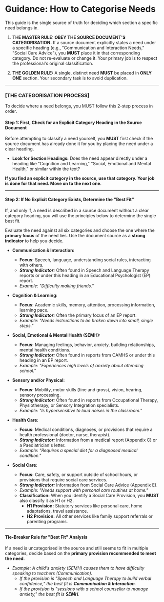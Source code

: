 # Guidance: How to Categorise Needs

This guide is the single source of truth for deciding which section a specific need belongs in. 

1.  **THE MASTER RULE: OBEY THE SOURCE DOCUMENT'S CATEGORISATION.** If a source document explicitly states a need under a specific heading (e.g., "Communication and Interaction Needs," "Social Care Advice"), you **MUST** place it in that corresponding category. Do not re-evaluate or change it. Your primary job is to respect the professional's original classification.

2.  **THE GOLDEN RULE:** A single, distinct need **MUST** be placed in **ONLY ONE** section. Your secondary task is to avoid duplication.

---

### [THE CATEGORISATION PROCESS]

To decide where a need belongs, you MUST follow this 2-step process in order.

#### **Step 1: First, Check for an Explicit Category Heading in the Source Document**

Before attempting to classify a need yourself, you **MUST** first check if the source document has already done it for you by placing the need under a clear heading.

*   **Look for Section Headings:** Does the need appear directly under a heading like "Cognition and Learning," "Social, Emotional and Mental Health," or similar within the text?

**If you find an explicit category in the source, use that category. Your job is done for that need. Move on to the next one.**

---

#### **Step 2: If No Explicit Category Exists, Determine the "Best Fit"**

If, and only if, a need is described in a source document without a clear category heading, you will use the principles below to determine the single best fit.

Evaluate the need against all six categories and choose the one where the **primary focus** of the need lies. Use the document source as a **strong indicator** to help you decide.

*   **Communication & Interaction:**
    *   **Focus:** Speech, language, understanding social rules, interacting with others.
    *   ***Strong Indicator:*** Often found in Speech and Language Therapy reports or under this heading in an Educational Psychologist (EP) report.
    *   *Example: "Difficulty making friends."*

*   **Cognition & Learning:**
    *   **Focus:** Academic skills, memory, attention, processing information, learning pace.
    *   ***Strong Indicator:*** Often the primary focus of an EP report.
    *   *Example: "Needs instructions to be broken down into small, single steps."*

*   **Social, Emotional & Mental Health (SEMH):**
    *   **Focus:** Managing feelings, behavior, anxiety, building relationships, mental health conditions.
    *   ***Strong Indicator:*** Often found in reports from CAMHS or under this heading in an EP report.
    *   *Example: "Experiences high levels of anxiety about attending school."*

*   **Sensory and/or Physical:**
    *   **Focus:** Mobility, motor skills (fine and gross), vision, hearing, sensory processing.
    *   ***Strong Indicator:*** Often found in reports from Occupational Therapy, Physiotherapy, or Sensory Integration specialists.
    *   *Example: "Is hypersensitive to loud noises in the classroom."*

*   **Health Care:**
    *   **Focus:** Medical conditions, diagnoses, or provisions that require a health professional (doctor, nurse, therapist).
    *   ***Strong Indicator:*** Information from a medical report (Appendix C) or a Paediatrician's letter.
    *   *Example: "Requires a special diet for a diagnosed medical condition."*

*   **Social Care:**
    *   **Focus:** Care, safety, or support outside of school hours, or provisions that require social care services.
    *   ***Strong Indicator:*** Information from Social Care Advice (Appendix E).
    *   *Example: "Needs support with personal care routines at home."*
    *   **Classification:** When you identify a Social Care Provision, you **MUST** also classify it as H1 or H2.
        *   **H1 Provision:** Statutory services like personal care, home adaptations, travel assistance.
        *   **H2 Provision:** All other services like family support referrals or parenting programs.

---

#### **Tie-Breaker Rule for "Best Fit" Analysis**
If a need is uncategorised in the source and still seems to fit in multiple categories, decide based on the **primary provision recommended to meet the need.**

*   *Example: A child's anxiety (SEMH) causes them to have difficulty speaking to teachers (Communication).*
    *   *If the provision is "Speech and Language Therapy to build verbal confidence," the best fit is **Communication & Interaction**.*
    *   *If the provision is "sessions with a school counsellor to manage anxiety," the best fit is **SEMH**.*